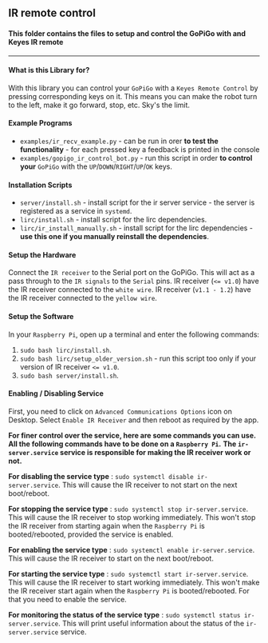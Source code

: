 ## IR remote control
#### This folder contains the files to setup and control the GoPiGo with and Keyes IR remote

------

#### What is this Library for?

With this library you can control your `GoPiGo` with a `Keyes Remote Control` by pressing corresponding keys on it.
This means you can make the robot turn to the left, make it go forward, stop, etc. Sky's the limit.

#### Example Programs
* `examples/ir_recv_example.py` - can be run in orer **to test the functionality** - for each pressed key a feedback is printed in the console
* `examples/gopigo_ir_control_bot.py` - run this script in order **to control your** `GoPiGo` with the `UP`/`DOWN`/`RIGHT`/`UP`/`OK` keys.

#### Installation Scripts
* `server/install.sh` - install script for the ir server service - the server is registered as a service in `systemd`.
* `lirc/install.sh` - install script for the lirc dependencies.
* `lirc/ir_install_manually.sh` -  install script for the lirc dependencies - **use this one if you manually reinstall the dependencies**.


#### Setup the Hardware
Connect the `IR receiver` to the Serial port on the GoPiGo. This will act as a pass through to the `IR signals` to the `Serial` pins.
IR receiver (`<= v1.0`) have the IR receiver connected to the `white wire`.
IR receiver (`v1.1 - 1.2`) have the IR receiver connected to the `yellow wire`.

#### Setup the Software

In your `Raspberry Pi`, open up a terminal and enter the following commands:
1. `sudo bash lirc/install.sh`.
2. `sudo bash lirc/setup_older_version.sh` - run this script too only if your version of IR receiver `<= v1.0`.
3. `sudo bash server/install.sh`.

#### Enabling / Disabling Service

First, you need to click on `Advanced Communications Options` icon on Desktop.
Select `Enable IR Receiver` and then reboot as required by the app.

**For finer control over the service, here are some commands you can use.**
**All the following commands have to be done on a `Raspberry Pi`.**
**The `ir-server.service` service is responsible for making the IR receiver work or not.**

**For disabling the service type** : `sudo systemctl disable ir-server.service`.
This will cause the IR receiver to not start on the next boot/reboot.

**For stopping the service type** : `sudo systemctl stop ir-server.service`.
This will cause the IR receiver to stop working immediately.
This won't stop the IR receiver from starting again when the `Raspberry Pi` is booted/rebooted, provided the service is enabled.

**For enabling the service type** : `sudo systemctl enable ir-server.service`.
This will cause the IR receiver to start on the next boot/reboot.

**For starting the service type** : `sudo systemctl start ir-server.service`.
This will cause the IR receiver to start working immediately.
This won't make the IR receiver start again when the `Raspberry Pi` is booted/rebooted. For that you need to enable the service.

**For monitoring the status of the service type** : `sudo systemctl status ir-server.service`.
This will print useful information about the status of the `ir-server.service` service.
